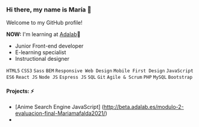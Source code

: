 ### Hi there, my name is María 👋

Welcome to my GitHub profile!

**NOW:** I'm learning at [Adalab](https://adalab.es)👯

- Junior Front-end developer
- E-learning specialist
- Instructional designer

`HTML5` `CSS3` `Sass` `BEM` `Responsive Web Design` `Mobile First Design` `JavaScript ES6` `React JS` `Node JS` `Espress JS` `SQL` `Git` `Agile & Scrum` `PHP` `MySQL` `Bootstrap`

#### Projects: ⚡
- [Anime Search Engine JavaScript] (http://beta.adalab.es/modulo-2-evaluacion-final-Mariamafalda2021/)
- 


